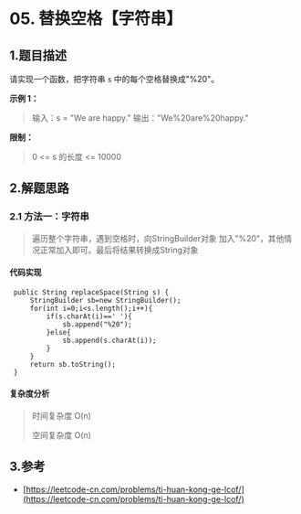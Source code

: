 # 05. 替换空格【字符串】

## 1.题目描述

请实现一个函数，把字符串 `s` 中的每个空格替换成"%20"。

**示例 1：**

> 输入：s = "We are happy." 输出："We%20are%20happy."

**限制：**

> 0 &lt;= s 的长度 &lt;= 10000

## 2.解题思路

### 2.1 方法一：字符串

> 遍历整个字符串，遇到空格时，向StringBuilder对象 加入"%20"，其他情况正常加入即可。最后将结果转换成String对象

#### 代码实现

```text
 public String replaceSpace(String s) {
     StringBuilder sb=new StringBuilder();
     for(int i=0;i<s.length();i++){
         if(s.charAt(i)==' '){
             sb.append("%20");
         }else{
             sb.append(s.charAt(i));
         }
     }
     return sb.toString();
 }
```

#### 复杂度分析

> 时间复杂度 O\(n\)
>
> 空间复杂度 O\(n\)

## 3.参考

* [https://leetcode-cn.com/problems/ti-huan-kong-ge-lcof/](https://leetcode-cn.com/problems/ti-huan-kong-ge-lcof/)

